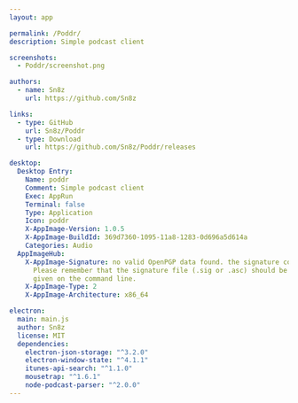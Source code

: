 ```yaml
---
layout: app

permalink: /Poddr/
description: Simple podcast client

screenshots:
  - Poddr/screenshot.png

authors:
  - name: Sn8z
    url: https://github.com/Sn8z

links:
  - type: GitHub
    url: Sn8z/Poddr
  - type: Download
    url: https://github.com/Sn8z/Poddr/releases

desktop:
  Desktop Entry:
    Name: poddr
    Comment: Simple podcast client
    Exec: AppRun
    Terminal: false
    Type: Application
    Icon: poddr
    X-AppImage-Version: 1.0.5
    X-AppImage-BuildId: 369d7360-1095-11a8-1283-0d696a5d614a
    Categories: Audio
  AppImageHub:
    X-AppImage-Signature: no valid OpenPGP data found. the signature could not be verified.
      Please remember that the signature file (.sig or .asc) should be the first file
      given on the command line.
    X-AppImage-Type: 2
    X-AppImage-Architecture: x86_64

electron:
  main: main.js
  author: Sn8z
  license: MIT
  dependencies:
    electron-json-storage: "^3.2.0"
    electron-window-state: "^4.1.1"
    itunes-api-search: "^1.1.0"
    mousetrap: "^1.6.1"
    node-podcast-parser: "^2.0.0"
---
```

